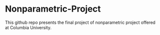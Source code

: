 # Nonparametric-Project
This github repo presents the final project of nonparametric project offered at Columbia University.
